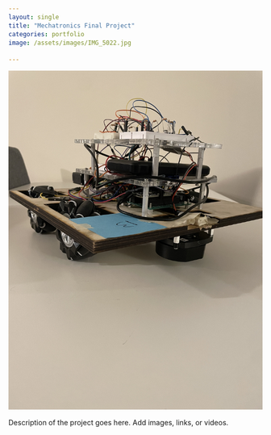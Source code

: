 ```yaml
---
layout: single
title: "Mechatronics Final Project"
categories: portfolio
image: /assets/images/IMG_5022.jpg

---
```

![IMG_5022.jpg](/assets/images/IMG_5022.JPG)

Description of the project goes here. Add images, links, or videos.
